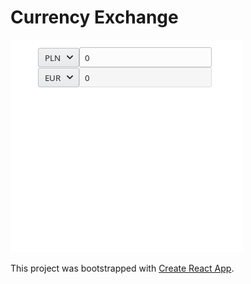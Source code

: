 # Currency Exchange

![](gif/1.gif)


This project was bootstrapped with [Create React App](https://github.com/facebook/create-react-app).